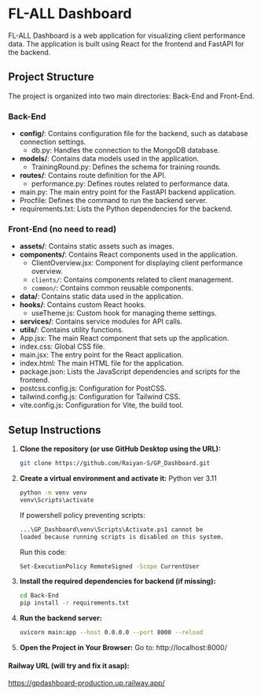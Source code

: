 # FL-ALL Dashboard

FL-ALL Dashboard is a web application for visualizing client performance data. The application is built using React for the frontend and FastAPI for the backend.

## Project Structure

The project is organized into two main directories: Back-End and Front-End.

### Back-End

- **config/**: Contains configuration file for the backend, such as database connection settings.
  - db.py: Handles the connection to the MongoDB database.
- **models/**: Contains data models used in the application.
  - TrainingRound.py: Defines the schema for training rounds.
- **routes/**: Contains route definition for the API.
  - performance.py: Defines routes related to performance data.
- main.py: The main entry point for the FastAPI backend application.
- Procfile: Defines the command to run the backend server.
- requirements.txt: Lists the Python dependencies for the backend.

### Front-End (no need to read)

- **assets/**: Contains static assets such as images.
- **components/**: Contains React components used in the application.
  - ClientOverview.jsx: Component for displaying client performance overview.
  - `clients/`: Contains components related to client management.
  - `common/`: Contains common reusable components.
- **data/**: Contains static data used in the application.
- **hooks/**: Contains custom React hooks.
  - useTheme.js: Custom hook for managing theme settings.
- **services/**: Contains service modules for API calls.
- **utils/**: Contains utility functions.
- App.jsx: The main React component that sets up the application.
- index.css: Global CSS file.
- main.jsx: The entry point for the React application.
- index.html: The main HTML file for the application.
- package.json: Lists the JavaScript dependencies and scripts for the frontend.
- postcss.config.js: Configuration for PostCSS.
- tailwind.config.js: Configuration for Tailwind CSS.
- vite.config.js: Configuration for Vite, the build tool.


## Setup Instructions

1. **Clone the repository (or use GitHub Desktop using the URL):**

    ```sh
    git clone https://github.com/Raiyan-S/GP_Dashboard.git
    ```

2. **Create a virtual environment and activate it:**
    Python ver 3.11
    ```sh
    python -m venv venv
    venv\Scripts\activate
    ```
    
    If powershell policy preventing scripts:
    ```sh
    ...\GP_Dashboard\venv\Scripts\Activate.ps1 cannot be        
    loaded because running scripts is disabled on this system.
    ```
    
    Run this code:
    ```sh
    Set-ExecutionPolicy RemoteSigned -Scope CurrentUser
    ```

4. **Install the required dependencies for backend (if missing):**

    ```sh
    cd Back-End
    pip install -r requirements.txt
    ```

5. **Run the backend server:**

    ```sh
    uvicorn main:app --host 0.0.0.0 --port 8000 --reload
    ```
6. **Open the Project in Your Browser:** Go to: http://localhost:8000/


#### Railway URL (will try and fix it asap):
https://gpdashboard-production.up.railway.app/


